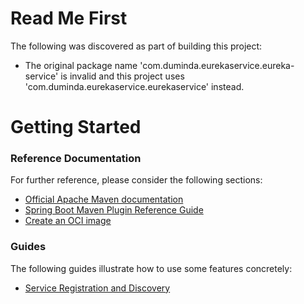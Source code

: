 # Read Me First
The following was discovered as part of building this project:

* The original package name 'com.duminda.eurekaservice.eureka-service' is invalid and this project uses 'com.duminda.eurekaservice.eurekaservice' instead.

# Getting Started

### Reference Documentation
For further reference, please consider the following sections:

* [Official Apache Maven documentation](https://maven.apache.org/guides/index.html)
* [Spring Boot Maven Plugin Reference Guide](https://docs.spring.io/spring-boot/docs/2.4.1/maven-plugin/reference/html/)
* [Create an OCI image](https://docs.spring.io/spring-boot/docs/2.4.1/maven-plugin/reference/html/#build-image)

### Guides
The following guides illustrate how to use some features concretely:

* [Service Registration and Discovery](https://spring.io/guides/gs/service-registration-and-discovery/)

